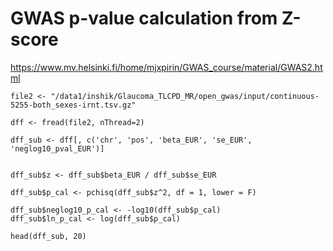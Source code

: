 
# GWAS p-value calculation from Z-score
https://www.mv.helsinki.fi/home/mjxpirin/GWAS_course/material/GWAS2.html

```
file2 <- "/data1/inshik/Glaucoma_TLCPD_MR/open_gwas/input/continuous-5255-both_sexes-irnt.tsv.gz"

dff <- fread(file2, nThread=2)

dff_sub <- dff[, c('chr', 'pos', 'beta_EUR', 'se_EUR', 'neglog10_pval_EUR')]


dff_sub$z <- dff_sub$beta_EUR / dff_sub$se_EUR

dff_sub$p_cal <- pchisq(dff_sub$z^2, df = 1, lower = F)

dff_sub$neglog10_p_cal <- -log10(dff_sub$p_cal)
dff_sub$ln_p_cal <- log(dff_sub$p_cal)

head(dff_sub, 20)

```